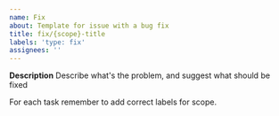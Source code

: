 ```yaml
---
name: Fix
about: Template for issue with a bug fix
title: fix/{scope}-title
labels: 'type: fix'
assignees: ''
---
```


**Description**
Describe what's the problem, and suggest what should be fixed

For each task remember to add correct labels for scope.
